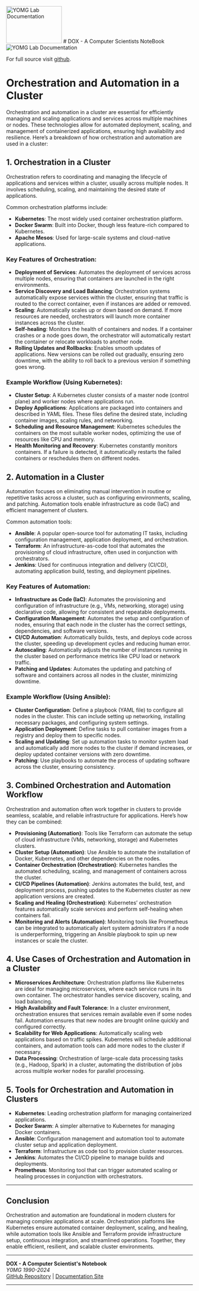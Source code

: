 <img src="../dox.png" width="150" height="100" alt="YOMG Lab Documentation">
# DOX - A Computer Scientists NoteBook

<img src="../image_2024-10-10_191913072.png"  alt="YOMG Lab Documentation">

For full source visit [github](https://github.com/youroldmangaming/M.2-Raspberry-Pi-5.git).


# Orchestration and Automation in a Cluster

Orchestration and automation in a cluster are essential for efficiently managing and scaling applications and services across multiple machines or nodes. These technologies allow for automated deployment, scaling, and management of containerized applications, ensuring high availability and resilience. Here’s a breakdown of how orchestration and automation are used in a cluster:

## 1. Orchestration in a Cluster

Orchestration refers to coordinating and managing the lifecycle of applications and services within a cluster, usually across multiple nodes. It involves scheduling, scaling, and maintaining the desired state of applications.

Common orchestration platforms include:
- **Kubernetes**: The most widely used container orchestration platform.
- **Docker Swarm**: Built into Docker, though less feature-rich compared to Kubernetes.
- **Apache Mesos**: Used for large-scale systems and cloud-native applications.

### Key Features of Orchestration:
- **Deployment of Services**: Automates the deployment of services across multiple nodes, ensuring that containers are launched in the right environments.
- **Service Discovery and Load Balancing**: Orchestration systems automatically expose services within the cluster, ensuring that traffic is routed to the correct container, even if instances are added or removed.
- **Scaling**: Automatically scales up or down based on demand. If more resources are needed, orchestrators will launch more container instances across the cluster.
- **Self-healing**: Monitors the health of containers and nodes. If a container crashes or a node goes down, the orchestrator will automatically restart the container or relocate workloads to another node.
- **Rolling Updates and Rollbacks**: Enables smooth updates of applications. New versions can be rolled out gradually, ensuring zero downtime, with the ability to roll back to a previous version if something goes wrong.

### Example Workflow (Using Kubernetes):
- **Cluster Setup**: A Kubernetes cluster consists of a master node (control plane) and worker nodes where applications run.
- **Deploy Applications**: Applications are packaged into containers and described in YAML files. These files define the desired state, including container images, scaling rules, and networking.
- **Scheduling and Resource Management**: Kubernetes schedules the containers on the most suitable worker nodes, optimizing the use of resources like CPU and memory.
- **Health Monitoring and Recovery**: Kubernetes constantly monitors containers. If a failure is detected, it automatically restarts the failed containers or reschedules them on different nodes.

## 2. Automation in a Cluster

Automation focuses on eliminating manual intervention in routine or repetitive tasks across a cluster, such as configuring environments, scaling, and patching. Automation tools enable infrastructure as code (IaC) and efficient management of clusters.

Common automation tools:
- **Ansible**: A popular open-source tool for automating IT tasks, including configuration management, application deployment, and orchestration.
- **Terraform**: An infrastructure-as-code tool that automates the provisioning of cloud infrastructure, often used in conjunction with orchestrators.
- **Jenkins**: Used for continuous integration and delivery (CI/CD), automating application build, testing, and deployment pipelines.

### Key Features of Automation:
- **Infrastructure as Code (IaC)**: Automates the provisioning and configuration of infrastructure (e.g., VMs, networking, storage) using declarative code, allowing for consistent and repeatable deployments.
- **Configuration Management**: Automates the setup and configuration of nodes, ensuring that each node in the cluster has the correct settings, dependencies, and software versions.
- **CI/CD Automation**: Automatically builds, tests, and deploys code across the cluster, speeding up development cycles and reducing human error.
- **Autoscaling**: Automatically adjusts the number of instances running in the cluster based on performance metrics like CPU load or network traffic.
- **Patching and Updates**: Automates the updating and patching of software and containers across all nodes in the cluster, minimizing downtime.

### Example Workflow (Using Ansible):
- **Cluster Configuration**: Define a playbook (YAML file) to configure all nodes in the cluster. This can include setting up networking, installing necessary packages, and configuring system settings.
- **Application Deployment**: Define tasks to pull container images from a registry and deploy them to specific nodes.
- **Scaling and Updating**: Set up automation tasks to monitor system load and automatically add more nodes to the cluster if demand increases, or deploy updated container versions with zero downtime.
- **Patching**: Use playbooks to automate the process of updating software across the cluster, ensuring consistency.

## 3. Combined Orchestration and Automation Workflow

Orchestration and automation often work together in clusters to provide seamless, scalable, and reliable infrastructure for applications. Here’s how they can be combined:

- **Provisioning (Automation)**: Tools like Terraform can automate the setup of cloud infrastructure (VMs, networking, storage) and Kubernetes clusters.
- **Cluster Setup (Automation)**: Use Ansible to automate the installation of Docker, Kubernetes, and other dependencies on the nodes.
- **Container Orchestration (Orchestration)**: Kubernetes handles the automated scheduling, scaling, and management of containers across the cluster.
- **CI/CD Pipelines (Automation)**: Jenkins automates the build, test, and deployment process, pushing updates to the Kubernetes cluster as new application versions are created.
- **Scaling and Healing (Orchestration)**: Kubernetes’ orchestration features automatically scale services and perform self-healing when containers fail.
- **Monitoring and Alerts (Automation)**: Monitoring tools like Prometheus can be integrated to automatically alert system administrators if a node is underperforming, triggering an Ansible playbook to spin up new instances or scale the cluster.

## 4. Use Cases of Orchestration and Automation in a Cluster
- **Microservices Architecture**: Orchestration platforms like Kubernetes are ideal for managing microservices, where each service runs in its own container. The orchestrator handles service discovery, scaling, and load balancing.
- **High Availability and Fault Tolerance**: In a cluster environment, orchestration ensures that services remain available even if some nodes fail. Automation ensures that new nodes are brought online quickly and configured correctly.
- **Scalability for Web Applications**: Automatically scaling web applications based on traffic spikes. Kubernetes will schedule additional containers, and automation tools can add more nodes to the cluster if necessary.
- **Data Processing**: Orchestration of large-scale data processing tasks (e.g., Hadoop, Spark) in a cluster, automating the distribution of jobs across multiple worker nodes for parallel processing.

## 5. Tools for Orchestration and Automation in Clusters
- **Kubernetes**: Leading orchestration platform for managing containerized applications.
- **Docker Swarm**: A simpler alternative to Kubernetes for managing Docker containers.
- **Ansible**: Configuration management and automation tool to automate cluster setup and application deployment.
- **Terraform**: Infrastructure as code tool to provision cluster resources.
- **Jenkins**: Automates the CI/CD pipeline to manage builds and deployments.
- **Prometheus**: Monitoring tool that can trigger automated scaling or healing processes in conjunction with orchestrators.

---

## Conclusion

Orchestration and automation are foundational in modern clusters for managing complex applications at scale. Orchestration platforms like Kubernetes ensure automated container deployment, scaling, and healing, while automation tools like Ansible and Terraform provide infrastructure setup, continuous integration, and streamlined operations. Together, they enable efficient, resilient, and scalable cluster environments.





---
**DOX - A Computer Scientist's Notebook**  
_Y0MG 1990-2024_  
[GitHub Repository](https://github.com/youroldmangaming/DOX/tree/master) | [Documentation Site](https://dox.youroldmangaming.com)

---
